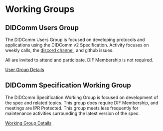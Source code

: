 # Working Groups

## DIDComm Users Group

The DIDComm Users Group is focused on developing protocols and applications using the DIDComm v2 Specification. Activity focuses on weekly calls, the [discord channel](https://discord.gg/5jeFecTFFA), and github issues.

All are invited to attend and participate. DIF Membership is not required.

[User Group Details](https://github.com/decentralized-identity/didcomm-usergroup/)

## DIDComm Specification Working Group

The DIDComm Specification Working Group is focused on development of the spec and related topics. This group does require DIF Membership, and meetings are IPR Protected. This group meets less frequently for maintenance activities surrounding the latest version of the spec.

[Working Group Details](https://github.com/decentralized-identity/didcomm)